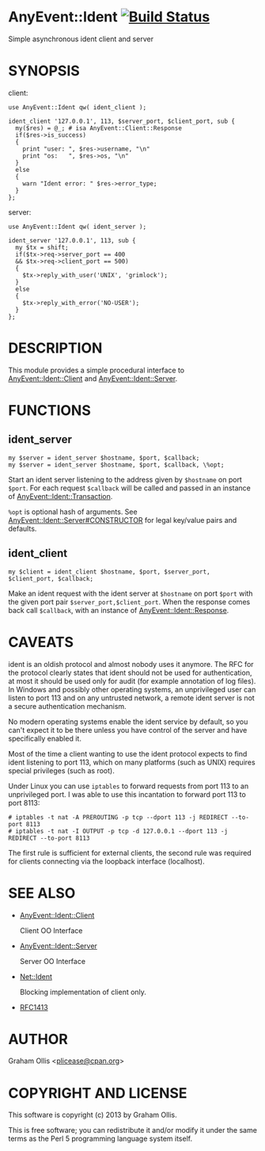 # AnyEvent::Ident [![Build Status](https://secure.travis-ci.org/plicease/AnyEvent-Ident.png)](http://travis-ci.org/plicease/AnyEvent-Ident)

Simple asynchronous ident client and server

# SYNOPSIS

client:

    use AnyEvent::Ident qw( ident_client );
    
    ident_client '127.0.0.1', 113, $server_port, $client_port, sub {
      my($res) = @_; # isa AnyEvent::Client::Response 
      if($res->is_success)
      {
        print "user: ", $res->username, "\n"
        print "os:   ", $res->os, "\n"
      }
      else
      {
        warn "Ident error: " $res->error_type;
      }
    };

server:

    use AnyEvent::Ident qw( ident_server );
    
    ident_server '127.0.0.1', 113, sub {
      my $tx = shift;
      if($tx->req->server_port == 400
      && $tx->req->client_port == 500)
      {
        $tx->reply_with_user('UNIX', 'grimlock');
      }
      else
      {
        $tx->reply_with_error('NO-USER');
      }
    };

# DESCRIPTION

This module provides a simple procedural interface to [AnyEvent::Ident::Client](https://metacpan.org/pod/AnyEvent::Ident::Client) and
[AnyEvent::Ident::Server](https://metacpan.org/pod/AnyEvent::Ident::Server).

# FUNCTIONS

## ident\_server

    my $server = ident_server $hostname, $port, $callback;
    my $server = ident_server $hostname, $port, $callback, \%opt;

Start an ident server listening to the address given by `$hostname`
on port `$port`.  For each request `$callback` will be called and
passed in an instance of [AnyEvent::Ident::Transaction](https://metacpan.org/pod/AnyEvent::Ident::Transaction).

`%opt` is optional hash of arguments.  See [AnyEvent::Ident::Server#CONSTRUCTOR](https://metacpan.org/pod/AnyEvent::Ident::Server#CONSTRUCTOR)
for legal key/value pairs and defaults.

## ident\_client

    my $client = ident_client $hostname, $port, $server_port, $client_port, $callback;

Make an ident request with the ident server at `$hostname` on port `$port`
with the given port pair `$server_port,$client_port`.  When the response
comes back call `$callback`, with an instance of [AnyEvent::Ident::Response](https://metacpan.org/pod/AnyEvent::Ident::Response).

# CAVEATS

ident is an oldish protocol and almost nobody uses it anymore.  The RFC for the
protocol clearly states that ident should not be used for authentication, at most
it should be used only for audit (for example annotation of log files).  In Windows 
and possibly other operating systems, an unprivileged user can listen to port 113
and on any untrusted network, a remote ident server is not a secure authentication 
mechanism.

No modern operating systems enable the ident service by default, so you can't expect
it to be there unless you have control of the server and have specifically enabled
it.

Most of the time a client wanting to use the ident protocol expects to find 
ident listening to port 113, which on many platforms (such as UNIX) requires
special privileges (such as root).

Under Linux you can use `iptables` to forward requests from port 113 to
an unprivileged port.  I was able to use this incantation to forward port 113
to port 8113:

    # iptables -t nat -A PREROUTING -p tcp --dport 113 -j REDIRECT --to-port 8113
    # iptables -t nat -I OUTPUT -p tcp -d 127.0.0.1 --dport 113 -j REDIRECT --to-port 8113

The first rule is sufficient for external clients, the second rule was required
for clients connecting via the loopback interface (localhost).

# SEE ALSO

- [AnyEvent::Ident::Client](https://metacpan.org/pod/AnyEvent::Ident::Client)

    Client OO Interface

- [AnyEvent::Ident::Server](https://metacpan.org/pod/AnyEvent::Ident::Server)

    Server OO Interface

- [Net::Ident](https://metacpan.org/pod/Net::Ident)

    Blocking implementation of client only.

- [RFC1413](http://tools.ietf.org/html/rfc1413)

# AUTHOR

Graham Ollis &lt;plicease@cpan.org>

# COPYRIGHT AND LICENSE

This software is copyright (c) 2013 by Graham Ollis.

This is free software; you can redistribute it and/or modify it under
the same terms as the Perl 5 programming language system itself.
